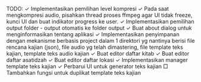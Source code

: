TODO:
✓ Implementasikan pemilihan level kompresi
✓ Pada saat mengkompresi audio, pisahkan thread proses ffmpeg
  agar UI tidak freeze, kunci UI dan buat indikator progress ke user.
✓ Implementasikan pemilihan output folder - output otomatis ke folder output
✓ Buat about dialog untuk menginformasikan tentang aplikasi
✓ Implementasikan penyimpanan dengan mekanisme berbasis project
  dalam 1 direktori yg nantinya berisi file rencana kajian (json),
  file audio yg telah dimastering, file template teks kajian,
  template teks audio kajian
✓ Buat editor daftar kitab
✓ Buat editor daftar asatidzah
✓ Buat editor daftar lokasi
✓ Implementasikan manager template teks kajian
✓ Perbarui UI untuk generator teks kajian
□ Tambahkan fungsi untuk duplikat template teks kajian
